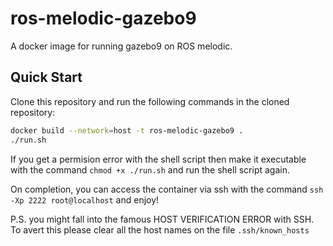 # ros-melodic-gazebo9

A docker image for running gazebo9 on ROS melodic.

## Quick Start

Clone this repository and run the following commands in the cloned repository:

```bash
docker build --network=host -t ros-melodic-gazebo9 .
./run.sh
```

If you get a permision error with the shell script then make it executable with the command `chmod +x ./run.sh` and run the shell script again. 

On completion, you can access the container via ssh with the command `ssh -Xp 2222 root@localhost` and enjoy!

P.S. you might fall into the famous HOST VERIFICATION ERROR with SSH. To avert this please clear all the host names on the file `.ssh/known_hosts`

